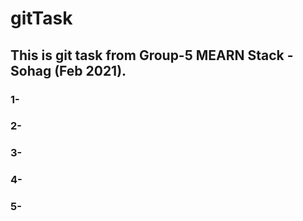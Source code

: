 # gitTask

## This is git task from Group-5 MEARN Stack - Sohag (Feb 2021).

### 1- 
### 2- 
### 3- 
### 4-
### 5- 


